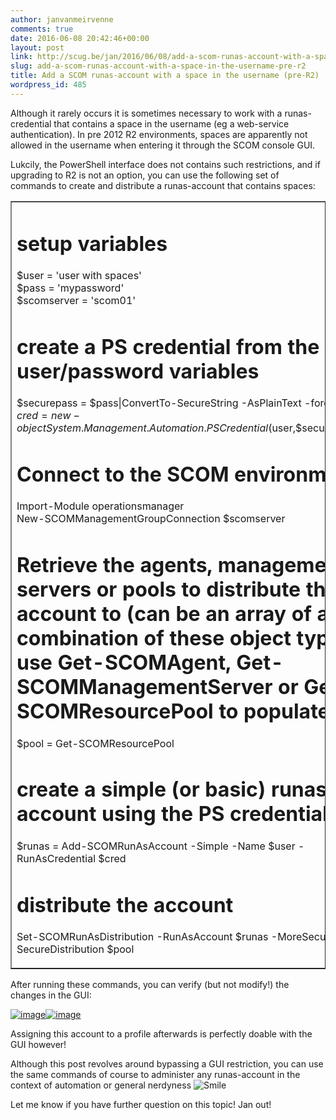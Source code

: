 ```yaml
---
author: janvanmeirvenne
comments: true
date: 2016-06-08 20:42:46+00:00
layout: post
link: http://scug.be/jan/2016/06/08/add-a-scom-runas-account-with-a-space-in-the-username-pre-r2/
slug: add-a-scom-runas-account-with-a-space-in-the-username-pre-r2
title: Add a SCOM runas-account with a space in the username (pre-R2)
wordpress_id: 485
---
```


 

Although it rarely occurs it is sometimes necessary to work with a runas-credential that contains a space in the username (eg a web-service authentication). In pre 2012 R2 environments, spaces are apparently not allowed in the username when entering it through the SCOM console GUI.

 

Lukcily, the PowerShell interface does not contains such restrictions, and if upgrading to R2 is not an option, you can use the following set of commands to create and distribute a runas-account that contains spaces:

 <table cellpadding="2" width="400" border="1" cellspacing="0" ><tbody >     <tr >       
<td width="400" valign="top" >         

# setup variables             
$user = 'user with spaces'              
$pass = 'mypassword'              
$scomserver = 'scom01' 

         

            
# create a PS credential from the user/password variables   
$securepass = $pass|ConvertTo-SecureString -AsPlainText -force              
$cred = new-object System.Management.Automation.PSCredential ($user,$securepass)

         

# Connect to the SCOM environment             
Import-Module operationsmanager              
New-SCOMManagementGroupConnection $scomserver

         

# Retrieve the agents, management servers or pools to distribute the account to (can be an array of a combination of these object types, use Get-SCOMAgent, Get-SCOMManagementServer or Get-SCOMResourcePool to populate)             
$pool = Get-SCOMResourcePool

         

# create a simple (or basic) runas-account using the PS credential             
$runas = Add-SCOMRunAsAccount -Simple -Name $user -RunAsCredential $cred

         

# distribute the account             
Set-SCOMRunAsDistribution -RunAsAccount $runas -MoreSecure -SecureDistribution $pool

      
</td>     </tr>   </tbody></table>  

After running these commands, you can verify (but not modify!) the changes in the GUI:

 

[![image](http://scug.be/jan/files/2016/06/image_thumb5.png)](http://scug.be/jan/files/2016/06/image5.png)[![image](http://scug.be/jan/files/2016/06/image_thumb6.png)](http://scug.be/jan/files/2016/06/image6.png)

 

Assigning this account to a profile afterwards is perfectly doable with the GUI however!

 

Although this post revolves around bypassing a GUI restriction, you can use the same commands of course to administer any runas-account in the context of automation or general nerdyness ![Smile](http://scug.be/jan/files/2016/06/wlEmoticon-smile.png)

 

Let me know if you have further question on this topic! Jan out!
